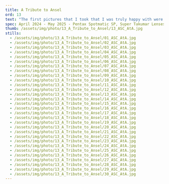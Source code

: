 ```yaml
---
title: A Tribute to Ansel
ord: 13
text: "The first pictures that I took that I was truly happy with were shot on a borrowed Smena 6 and £1 Konica Centuria Super film. After burning through a couple of rolls with varying degrees of success and falling in love with the practice and the medium, I went to the library in search for a method to get consistent results. My school librarian directed me to our only copy of Ansel Adams' “The Camera” which introduced me to his thorough approach and wonderful way of seeing.<br/><br/>As time has passed and the speed of my life and the world's has increased, I decided to go back to my first master, slow down and create a tribute to all that I've learned from him."
spec: April 2024 - May 2025 - Pentax Spotmatic SP, Super Takumar Lenses, Ilford HP5 Plus Film
thumb: /assets/img/photo/13_A_Tribute_to_Ansel/13_ASC_AtA.jpg
stills:
  - /assets/img/photo/13_A_Tribute_to_Ansel/01_ASC_AtA.jpg
  - /assets/img/photo/13_A_Tribute_to_Ansel/02_ASC_AtA.jpg
  - /assets/img/photo/13_A_Tribute_to_Ansel/03_ASC_AtA.jpg
  - /assets/img/photo/13_A_Tribute_to_Ansel/04_ASC_AtA.jpg
  - /assets/img/photo/13_A_Tribute_to_Ansel/05_ASC_AtA.jpg
  - /assets/img/photo/13_A_Tribute_to_Ansel/06_ASC_AtA.jpg
  - /assets/img/photo/13_A_Tribute_to_Ansel/07_ASC_AtA.jpg
  - /assets/img/photo/13_A_Tribute_to_Ansel/08_ASC_AtA.jpg
  - /assets/img/photo/13_A_Tribute_to_Ansel/09_ASC_AtA.jpg
  - /assets/img/photo/13_A_Tribute_to_Ansel/10_ASC_AtA.jpg
  - /assets/img/photo/13_A_Tribute_to_Ansel/11_ASC_AtA.jpg
  - /assets/img/photo/13_A_Tribute_to_Ansel/12_ASC_AtA.jpg
  - /assets/img/photo/13_A_Tribute_to_Ansel/13_ASC_AtA.jpg
  - /assets/img/photo/13_A_Tribute_to_Ansel/14_ASC_AtA.jpg
  - /assets/img/photo/13_A_Tribute_to_Ansel/15_ASC_AtA.jpg
  - /assets/img/photo/13_A_Tribute_to_Ansel/16_ASC_AtA.jpg
  - /assets/img/photo/13_A_Tribute_to_Ansel/17_ASC_AtA.jpg
  - /assets/img/photo/13_A_Tribute_to_Ansel/18_ASC_AtA.jpg
  - /assets/img/photo/13_A_Tribute_to_Ansel/19_ASC_AtA.jpg
  - /assets/img/photo/13_A_Tribute_to_Ansel/20_ASC_AtA.jpg
  - /assets/img/photo/13_A_Tribute_to_Ansel/21_ASC_AtA.jpg
  - /assets/img/photo/13_A_Tribute_to_Ansel/22_ASC_AtA.jpg
  - /assets/img/photo/13_A_Tribute_to_Ansel/23_ASC_AtA.jpg
  - /assets/img/photo/13_A_Tribute_to_Ansel/24_ASC_AtA.jpg
  - /assets/img/photo/13_A_Tribute_to_Ansel/25_ASC_AtA.jpg
  - /assets/img/photo/13_A_Tribute_to_Ansel/26_ASC_AtA.jpg
  - /assets/img/photo/13_A_Tribute_to_Ansel/27_ASC_AtA.jpg
  - /assets/img/photo/13_A_Tribute_to_Ansel/28_ASC_AtA.jpg
  - /assets/img/photo/13_A_Tribute_to_Ansel/29_ASC_AtA.jpg
  - /assets/img/photo/13_A_Tribute_to_Ansel/30_ASC_AtA.jpg
---
```

